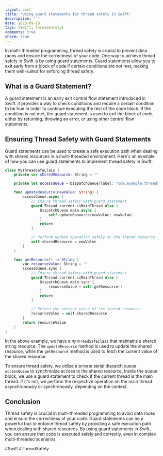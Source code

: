 ```yaml
---
layout: post
title: "Using guard statements for thread safety in Swift"
description: " "
date: 2023-09-18
tags: [Swift, ThreadSafety]
comments: true
share: true
---
```


In multi-threaded programming, thread safety is crucial to prevent data races and ensure the correctness of your code. One way to achieve thread safety in Swift is by using guard statements. Guard statements allow you to exit early from a block of code if certain conditions are not met, making them well-suited for enforcing thread safety.

## What is a Guard Statement?

A guard statement is an early exit control flow statement introduced in Swift. It provides a way to check conditions and require a certain condition to be true in order to continue executing the rest of the code block. If the condition is not met, the guard statement is used to exit the block of code, either by returning, throwing an error, or using other control flow statements.

## Ensuring Thread Safety with Guard Statements

Guard statements can be used to create a safe execution path when dealing with shared resources in a multi-threaded environment. Here's an example of how you can use guard statements to implement thread safety in Swift:

```swift
class MyThreadSafeClass {
    private var sharedResource: String = ""

    private let accessQueue = DispatchQueue(label: "com.example.threadSafeAccess")

    func updateResource(newValue: String) {
        accessQueue.async {
            // Ensure thread safety with guard statement
            guard Thread.current.isMainThread else {
                DispatchQueue.main.async {
                    self.updateResource(newValue: newValue)
                }
                return
            }

            // Perform update operation safely on the shared resource
            self.sharedResource = newValue
        }
    }

    func getResource() -> String {
        var resourceValue: String = ""
        accessQueue.sync {
            // Ensure thread safety with guard statement
            guard Thread.current.isMainThread else {
                DispatchQueue.main.sync {
                    resourceValue = self.getResource()
                }
                return
            }

            // Return the current value of the shared resource
            resourceValue = self.sharedResource
        }
        return resourceValue
    }
}
```

In the above example, we have a `MyThreadSafeClass` that maintains a shared string resource. The `updateResource` method is used to update the shared resource, while the `getResource` method is used to fetch the current value of the shared resource.

To ensure thread safety, we utilize a private serial dispatch queue `accessQueue` to synchronize access to the shared resource. Inside the queue block, we use a guard statement to check if the current thread is the main thread. If it's not, we perform the respective operation on the main thread asynchronously or synchronously, depending on the context.

## Conclusion

Thread safety is crucial in multi-threaded programming to avoid data races and ensure the correctness of your code. Guard statements can be a powerful tool to enforce thread safety by providing a safe execution path when dealing with shared resources. By using guard statements in Swift, you can ensure that code is executed safely and correctly, even in complex multi-threaded scenarios.

#Swift #ThreadSafety